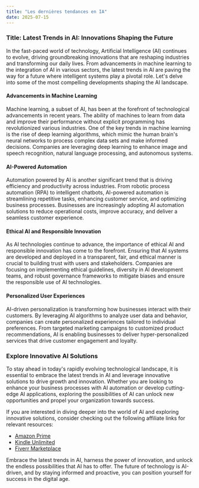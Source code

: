 ```yaml
---
title: "Les dernières tendances en IA"
date: 2025-07-15
---
```


### Title: Latest Trends in AI: Innovations Shaping the Future

In the fast-paced world of technology, Artificial Intelligence (AI) continues to evolve, driving groundbreaking innovations that are reshaping industries and transforming our daily lives. From advancements in machine learning to the integration of AI in various sectors, the latest trends in AI are paving the way for a future where intelligent systems play a pivotal role. Let's delve into some of the most compelling developments shaping the AI landscape.

#### Advancements in Machine Learning

Machine learning, a subset of AI, has been at the forefront of technological advancements in recent years. The ability of machines to learn from data and improve their performance without explicit programming has revolutionized various industries. One of the key trends in machine learning is the rise of deep learning algorithms, which mimic the human brain's neural networks to process complex data sets and make informed decisions. Companies are leveraging deep learning to enhance image and speech recognition, natural language processing, and autonomous systems.

#### AI-Powered Automation

Automation powered by AI is another significant trend that is driving efficiency and productivity across industries. From robotic process automation (RPA) to intelligent chatbots, AI-powered automation is streamlining repetitive tasks, enhancing customer service, and optimizing business processes. Businesses are increasingly adopting AI automation solutions to reduce operational costs, improve accuracy, and deliver a seamless customer experience.

#### Ethical AI and Responsible Innovation

As AI technologies continue to advance, the importance of ethical AI and responsible innovation has come to the forefront. Ensuring that AI systems are developed and deployed in a transparent, fair, and ethical manner is crucial to building trust with users and stakeholders. Companies are focusing on implementing ethical guidelines, diversity in AI development teams, and robust governance frameworks to mitigate biases and ensure the responsible use of AI technologies.

#### Personalized User Experiences

AI-driven personalization is transforming how businesses interact with their customers. By leveraging AI algorithms to analyze user data and behavior, companies can create personalized experiences tailored to individual preferences. From targeted marketing campaigns to customized product recommendations, AI is enabling businesses to deliver hyper-personalized services that drive customer engagement and loyalty.

### Explore Innovative AI Solutions

To stay ahead in today's rapidly evolving technological landscape, it is essential to embrace the latest trends in AI and leverage innovative solutions to drive growth and innovation. Whether you are looking to enhance your business processes with AI automation or develop cutting-edge AI applications, exploring the possibilities of AI can unlock new opportunities and propel your organization towards success.

If you are interested in diving deeper into the world of AI and exploring innovative solutions, consider checking out the following affiliate links for relevant resources:
- [Amazon Prime](https://www.amazon.fr/amazonprime?_encoding=UTF8&primeCampaignId=prime_assoc_ft&tag=zenzen0d-21France)
- [Kindle Unlimited](https://www.amazon.fr/kindle-dbs/hz/signup?tag=zenzen0d-21France)
- [Fiverr Marketplace](https://go.fiverr.com/visit/?bta=1071918&brand=fiverrmarketplace)

Embrace the latest trends in AI, harness the power of innovation, and unlock the endless possibilities that AI has to offer. The future of technology is AI-driven, and by staying informed and proactive, you can position yourself for success in the digital age.